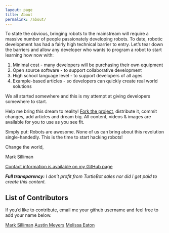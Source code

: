 ```yaml
---
layout: page
title: About
permalink: /about/
---
```


To state the obvious, bringing robots to the mainstream will require a massive number of people passionately developing robots. To date, robotic development has had a fairly high technical barrier to entry. Let’s tear down the barriers and allow any developer who wants to program a robot to start learning how now with:

1. Minimal cost - many developers will be purchasing their own equipment
2. Open source software - to support collaborative development
3. High school language level - to support developers of all ages
4. Example-based articles - so developers can quickly create real world solutions

We all started somewhere and this is my attempt at giving developers somewhere to start.

Help me bring this dream to reality! [Fork the project](https://github.com/markwsilliman/turtlebot-tutorial), distribute it, commit changes, add articles and dream big. All content, videos & images are available for you to use as you see fit.

Simply put: Robots are awesome. None of us can bring about this revolution single-handedly.  This is the time to start hacking robots!

Change the world,

Mark Silliman

[Contact information is available on my GitHub page](https://github.com/markwsilliman)

***Full transparency:** I don’t profit from TurtleBot sales nor did I get paid to create this content.*

## List of Contributors

If you’d like to contribute, email me your github username and feel free to add your name below.

[Mark Silliman](https://github.com/markwsilliman)
[Austin Meyers](https://github.com/ak5a)
[Melissa Eaton](https://github.com/MustangSally12)
